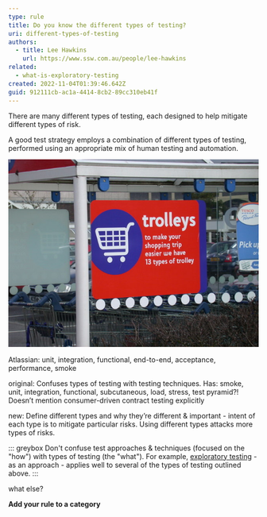 ```yaml
---
type: rule
title: Do you know the different types of testing?
uri: different-types-of-testing
authors:
  - title: Lee Hawkins
    url: https://www.ssw.com.au/people/lee-hawkins
related:
  - what-is-exploratory-testing
created: 2022-11-04T01:39:46.642Z
guid: 912111cb-ac1a-4414-8cb2-89cc310eb41f
---
```

There are many different types of testing, each designed to help mitigate different types of risk.

A good test strategy employs a combination of different types of testing, performed using an appropriate mix of human testing and automation.

<!--endintro-->

![Figure: blah](too-much-choice.jpg)

Atlassian: unit, integration, functional, end-to-end, acceptance, performance, smoke

original: Confuses types of testing with testing techniques. 
Has: smoke, unit, integration, functional, subcutaneous, load, stress, test pyramid?!
Doesn’t mention consumer-driven contract testing explicitly

new: Define different types and why they’re different & important - intent of each type is to mitigate particular risks. Using different types attacks more types of risks.

::: greybox
Don't confuse test approaches & techniques (focused on the "how") with types of testing (the "what"). For example, [exploratory testing](https://www.ssw.com.au/rules/what-is-exploratory-testing) - as an approach - applies well to several of the types of testing outlined above.
:::

what else?

**Add your rule to a category**